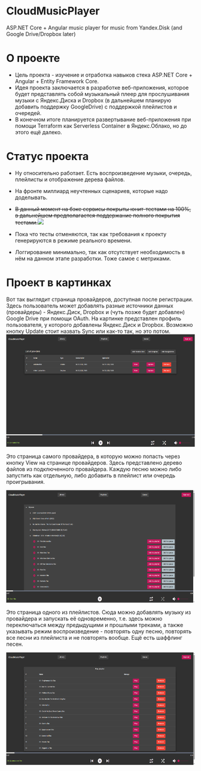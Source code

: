 # CloudMusicPlayer

ASP.NET Core + Angular music player for music from Yandex.Disk (and Google Drive/Dropbox later)

# О проекте

- Цель проекта - изучение и отработка навыков стека ASP.NET Core + Angular + Entity Framework Core.
- Идея проекта заключается в разработке веб-приложения, которое будет представлять собой музыкальный плеер для прослушивания музыки с Яндекс.Диска и Dropbox (в дальнейшем планирую добавить поддержку GoogleDrive) с поддержкой плейлистов и очередей.
- В конечном итоге планируется развертывание веб-приложения при помощи Terraform как Serverless Container в Яндекс.Облако, но до этого ещё далеко.

# Статус проекта
- Ну относительно работает. Есть воспроизведение музыки, очередь, плейлисты и отображение дерева файлов.
- На фронте миллиард неучтенных сценариев, которые надо доделывать.
- ~~В данный момент на бэке сервисы покрыты юнит-тестами на 100%, в дальнейшем предполагается поддержание полного покрытия тестами.~~<img src="https://cdn.7tv.app/emote/633ed5cdbb95c4711938b9c7/1x.webp"/>

- Пока что тесты отменяются, так как требования к проекту генерируются в режиме реального времени.
- Логгирование минимально, так как отсутствует необходимость в нём на данном этапе разработки. Тоже самое с метриками.

# Проект в картинках

Вот так выглядит страница провайдеров, доступная после регистрации. 
Здесь пользователь может добавлять разные источники данных (провайдеры) - Яндекс.Диск, Dropbox и (чуть позже будет добавлен) Google Drive при помощи OAuth. 
На картинке представлен профиль пользователя, у которого добавлены Яндекс.Диск и Dropbox.
Возможно кнопку Update стоит назвать Sync или как-то так, но это потом.
<img src="./docs/assets/providers-page.png" height="300"/>

Это страница самого провайдера, в которую можно попасть через кнопку View на странице провайдеров. Здесь представлено дерево файлов из подключенного провайдера. Каждую песню можно либо запустить как отдельную, либо добавить в плейлист или очередь проигрывания.

<img src="./docs/assets/provider-page.png" height="300" />

Это страница одного из плейлистов. Сюда можно добавлять музыку из провайдера и запускать её одновременно, т.е. здесь можно переключаться между предыдущими и прошлыми треками, а также указывать режим воспроизведение - повторять одну песню, повторять все песни из плейлиста и не повторять вообще. Ещё есть шаффлинг песен.

<img src="./docs/assets/playlist-page.png" height="300" />

